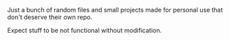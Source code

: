 Just a bunch of random files and small projects made for personal use that don't deserve their own repo.

Expect stuff to be not functional without modification.